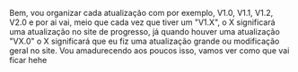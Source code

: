 Bem, vou organizar cada atualização com por exemplo, V1.0, V1.1, V1.2, V2.0 e por ai vai, meio que cada vez que tiver um "V1.X", o X significará uma atualização no site de progresso, já quando houver uma atualização "VX.0"
o X significará que eu fiz uma atualização grande ou modificação geral no site. Vou amadurecendo aos poucos isso, vamos ver como que vai ficar hehe
